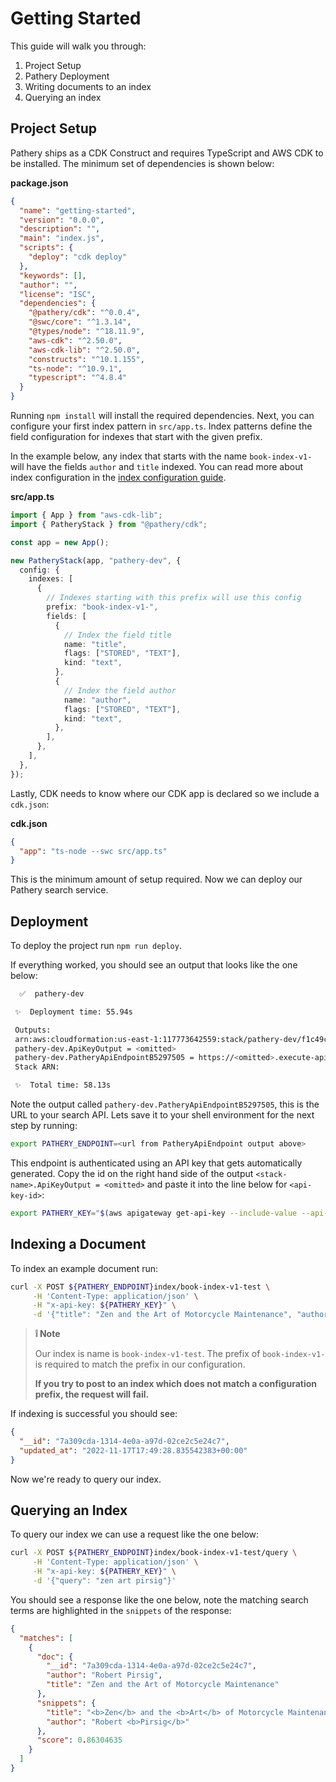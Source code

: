 # Getting Started

This guide will walk you through:

1. Project Setup
1. Pathery Deployment
1. Writing documents to an index
1. Querying an index

## Project Setup

Pathery ships as a CDK Construct and requires TypeScript and AWS CDK to be installed.
The minimum set of dependencies is shown below:

**package.json**

```json
{
  "name": "getting-started",
  "version": "0.0.0",
  "description": "",
  "main": "index.js",
  "scripts": {
    "deploy": "cdk deploy"
  },
  "keywords": [],
  "author": "",
  "license": "ISC",
  "dependencies": {
    "@pathery/cdk": "^0.0.4",
    "@swc/core": "^1.3.14",
    "@types/node": "^18.11.9",
    "aws-cdk": "^2.50.0",
    "aws-cdk-lib": "^2.50.0",
    "constructs": "^10.1.155",
    "ts-node": "^10.9.1",
    "typescript": "^4.8.4"
  }
}
```

Running `npm install` will install the required dependencies.
Next, you can configure your first index pattern in `src/app.ts`.
Index patterns define the field configuration for indexes that start with the given prefix.

In the example below, any index that starts with the name `book-index-v1-` will have the fields `author` and `title` indexed.
You can read more about index configuration in the [index configuration guide][index-config].

**src/app.ts**

```typescript
import { App } from "aws-cdk-lib";
import { PatheryStack } from "@pathery/cdk";

const app = new App();

new PatheryStack(app, "pathery-dev", {
  config: {
    indexes: [
      {
        // Indexes starting with this prefix will use this config
        prefix: "book-index-v1-",
        fields: [
          {
            // Index the field title
            name: "title",
            flags: ["STORED", "TEXT"],
            kind: "text",
          },
          {
            // Index the field author
            name: "author",
            flags: ["STORED", "TEXT"],
            kind: "text",
          },
        ],
      },
    ],
  },
});
```

Lastly, CDK needs to know where our CDK app is declared so we include a `cdk.json`:

**cdk.json**

```json
{
  "app": "ts-node --swc src/app.ts"
}
```

This is the minimum amount of setup required. Now we can deploy our Pathery search service.

## Deployment

To deploy the project run `npm run deploy`.

If everything worked, you should see an output that looks like the one below:

```bash
  ✅  pathery-dev

 ✨  Deployment time: 55.94s

 Outputs:
 arn:aws:cloudformation:us-east-1:117773642559:stack/pathery-dev/f1c49c40-60b3-11ed-b19f-0e7f8a5bfcb7
 pathery-dev.ApiKeyOutput = <omitted>
 pathery-dev.PatheryApiEndpointB5297505 = https://<omitted>.execute-api.us-east-1.amazonaws.com/prod/
 Stack ARN:

 ✨  Total time: 58.13s
```

Note the output called `pathery-dev.PatheryApiEndpointB5297505`, this is the URL to your search API.
Lets save it to your shell environment for the next step by running:

```bash
export PATHERY_ENDPOINT=<url from PatheryApiEndpoint output above>
```

This endpoint is authenticated using an API key that gets automatically generated.
Copy the id on the right hand side of the output `<stack-name>.ApiKeyOutput = <omitted>` and paste it into the line below for `<api-key-id>`:

```bash
export PATHERY_KEY="$(aws apigateway get-api-key --include-value --api-key <api-key-id> --query value --output text)"
```

[index-config]: ../../doc/index-config.md

## Indexing a Document

To index an example document run:

```bash
curl -X POST ${PATHERY_ENDPOINT}index/book-index-v1-test \
     -H 'Content-Type: application/json' \
     -H "x-api-key: ${PATHERY_KEY}" \
     -d '{"title": "Zen and the Art of Motorcycle Maintenance", "author": "Robert Pirsig"}'
```

> **❕ Note**
>
> Our index is name is `book-index-v1-test`.
> The prefix of `book-index-v1-` is required to match the prefix in our configuration.
>
> **If you try to post to an index which does not match a configuration prefix, the request will fail.**

If indexing is successful you should see:

```json
{
  "__id": "7a309cda-1314-4e0a-a97d-02ce2c5e24c7",
  "updated_at": "2022-11-17T17:49:28.835542383+00:00"
}
```

Now we're ready to query our index.

## Querying an Index

To query our index we can use a request like the one below:

```bash
curl -X POST ${PATHERY_ENDPOINT}index/book-index-v1-test/query \
     -H 'Content-Type: application/json' \
     -H "x-api-key: ${PATHERY_KEY}" \
     -d '{"query": "zen art pirsig"}'
```

You should see a response like the one below, note the matching search terms are highlighted in the `snippets` of the response:

```json
{
  "matches": [
    {
      "doc": {
        "__id": "7a309cda-1314-4e0a-a97d-02ce2c5e24c7",
        "author": "Robert Pirsig",
        "title": "Zen and the Art of Motorcycle Maintenance"
      },
      "snippets": {
        "title": "<b>Zen</b> and the <b>Art</b> of Motorcycle Maintenance",
        "author": "Robert <b>Pirsig</b>"
      },
      "score": 0.86304635
    }
  ]
}
```
